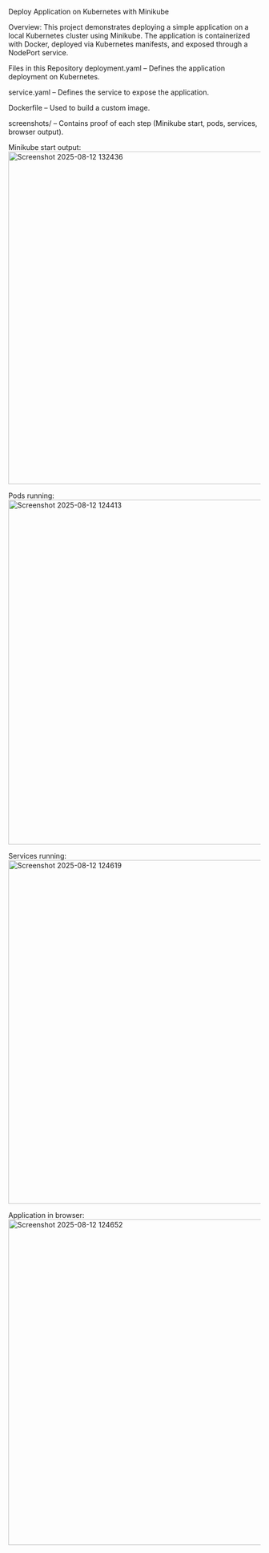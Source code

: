 Deploy Application on Kubernetes with Minikube

Overview:
This project demonstrates deploying a simple application on a local Kubernetes cluster using Minikube.
The application is containerized with Docker, deployed via Kubernetes manifests, and exposed through a NodePort service.

Files in this Repository
deployment.yaml – Defines the application deployment on Kubernetes.

service.yaml – Defines the service to expose the application.

Dockerfile  – Used to build a custom image.

screenshots/ – Contains proof of each step (Minikube start, pods, services, browser output).

Minikube start output:
<img width="1310" height="664" alt="Screenshot 2025-08-12 132436" src="https://github.com/user-attachments/assets/3a6dfea9-84b4-475d-8dd4-0bb1d73b8bd3" />

Pods running:
<img width="1297" height="688" alt="Screenshot 2025-08-12 124413" src="https://github.com/user-attachments/assets/d0c84a68-4811-4543-b750-ecf4deee0110" />

Services running:
<img width="1290" height="686" alt="Screenshot 2025-08-12 124619" src="https://github.com/user-attachments/assets/275315b1-714b-4f18-a70b-5e7508c00288" />

Application in browser:
<img width="1284" height="650" alt="Screenshot 2025-08-12 124652" src="https://github.com/user-attachments/assets/64ea2dad-3d3a-472d-a5a4-63abc0a65a27" />

